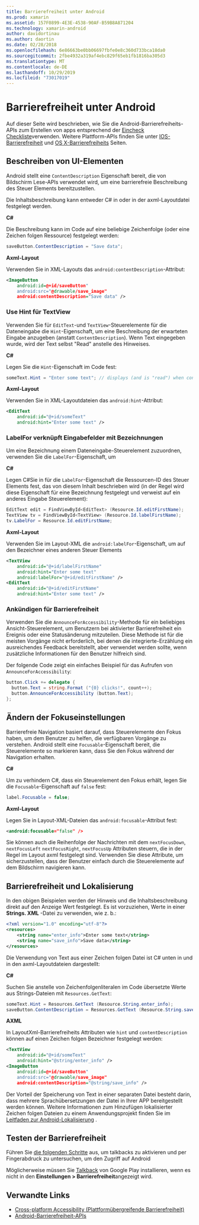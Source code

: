 ```yaml
---
title: Barrierefreiheit unter Android
ms.prod: xamarin
ms.assetid: 157F0899-4E3E-4538-90AF-B59B8A871204
ms.technology: xamarin-android
author: davidortinau
ms.author: daortin
ms.date: 02/28/2018
ms.openlocfilehash: 6e86663be0bb06697fbfe0e8c360d733bca18da0
ms.sourcegitcommit: 2fbe4932a319af4ebc829f65eb1fb1816ba305d3
ms.translationtype: MT
ms.contentlocale: de-DE
ms.lasthandoff: 10/29/2019
ms.locfileid: "73017019"
---
```

# <a name="accessibility-on-android"></a>Barrierefreiheit unter Android

Auf dieser Seite wird beschrieben, wie Sie die Android-Barrierefreiheits-APIs zum Erstellen von apps entsprechend der [Eincheck Checkliste](~/cross-platform/app-fundamentals/accessibility.md)verwenden.
Weitere Plattform-APIs finden Sie unter [IOS-Barrierefreiheit](~/ios/app-fundamentals/accessibility.md) und [OS X-Barrierefreiheits](~/mac/app-fundamentals/accessibility.md) Seiten.

## <a name="describing-ui-elements"></a>Beschreiben von UI-Elementen

Android stellt eine `ContentDescription` Eigenschaft bereit, die von Bildschirm Lese-APIs verwendet wird, um eine barrierefreie Beschreibung des Steuer Elements bereitzustellen.

Die Inhaltsbeschreibung kann entweder C# in oder in der axml-Layoutdatei festgelegt werden.

**C#**

Die Beschreibung kann im Code auf eine beliebige Zeichenfolge (oder eine Zeichen folgen Ressource) festgelegt werden:

```csharp
saveButton.ContentDescription = "Save data";
```

**Axml-Layout**

Verwenden Sie in XML-Layouts das `android:contentDescription`-Attribut:

```xml
<ImageButton
    android:id=@+id/saveButton"
    android:src="@drawable/save_image"
    android:contentDescription="Save data" />
```

### <a name="use-hint-for-textview"></a>Use Hint für TextView

Verwenden Sie für `EditText`-und `TextView`-Steuerelemente für die Dateneingabe die `Hint`-Eigenschaft, um eine Beschreibung der erwarteten Eingabe anzugeben (anstatt `ContentDescription`).
Wenn Text eingegeben wurde, wird der Text selbst "Read" anstelle des Hinweises.

**C#**

Legen Sie die `Hint`-Eigenschaft im Code fest:

```csharp
someText.Hint = "Enter some text"; // displays (and is "read") when control is empty
```

**Axml-Layout**

Verwenden Sie in XML-Layoutdateien das `android:hint`-Attribut:

```xml
<EditText
    android:id="@+id/someText"
    android:hint="Enter some text" />
```

### <a name="labelfor-links-input-fields-with-labels"></a>LabelFor verknüpft Eingabefelder mit Bezeichnungen

Um eine Bezeichnung einem Dateneingabe-Steuerelement zuzuordnen, verwenden Sie die `LabelFor`-Eigenschaft, um

**C#**

Legen C#Sie in für die `LabelFor`-Eigenschaft die Ressourcen-ID des Steuer Elements fest, das von diesem Inhalt beschrieben wird (in der Regel wird diese Eigenschaft für eine Bezeichnung festgelegt und verweist auf ein anderes Eingabe Steuerelement):

```csharp
EditText edit = FindViewById<EditText> (Resource.Id.editFirstName);
TextView tv = FindViewById<TextView> (Resource.Id.labelFirstName);
tv.LabelFor = Resource.Id.editFirstName;
```

**Axml-Layout**

Verwenden Sie im Layout-XML die `android:labelFor`-Eigenschaft, um auf den Bezeichner eines anderen Steuer Elements

```xml
<TextView
    android:id="@+id/labelFirstName"
    android:hint="Enter some text"
    android:labelFor="@+id/editFirstName" />
<EditText
    android:id="@+id/editFirstName"
    android:hint="Enter some text" />
```

### <a name="announce-for-accessibility"></a>Ankündigen für Barrierefreiheit

Verwenden Sie die `AnnounceForAccessibility`-Methode für ein beliebiges Ansicht-Steuerelement, um Benutzern bei aktivierter Barrierefreiheit ein Ereignis oder eine Statusänderung mitzuteilen. Diese Methode ist für die meisten Vorgänge nicht erforderlich, bei denen die integrierte-Erzählung ein ausreichendes Feedback bereitstellt, aber verwendet werden sollte, wenn zusätzliche Informationen für den Benutzer hilfreich sind.

Der folgende Code zeigt ein einfaches Beispiel für das Aufrufen von `AnnounceForAccessibility`:

```csharp
button.Click += delegate {
  button.Text = string.Format ("{0} clicks!", count++);
  button.AnnounceForAccessibility (button.Text);
};
```

## <a name="changing-focus-settings"></a>Ändern der Fokuseinstellungen

Barrierefreie Navigation basiert darauf, dass Steuerelemente den Fokus haben, um dem Benutzer zu helfen, die verfügbaren Vorgänge zu verstehen. Android stellt eine `Focusable`-Eigenschaft bereit, die Steuerelemente so markieren kann, dass Sie den Fokus während der Navigation erhalten.

**C#**

Um zu verhindern C#, dass ein Steuerelement den Fokus erhält, legen Sie die `Focusable`-Eigenschaft auf `false` fest:

```csharp
label.Focusable = false;
```

**Axml-Layout**

Legen Sie in Layout-XML-Dateien das `android:focusable`-Attribut fest:

```xml
<android:focusable="false" />
```

Sie können auch die Reihenfolge der Nachrichten mit dem `nextFocusDown`, `nextFocusLeft` `nextFocusRight`, `nextFocusUp` Attributen steuern, die in der Regel im Layout axml festgelegt sind. Verwenden Sie diese Attribute, um sicherzustellen, dass der Benutzer einfach durch die Steuerelemente auf dem Bildschirm navigieren kann.

## <a name="accessibility-and-localization"></a>Barrierefreiheit und Lokalisierung

In den obigen Beispielen werden der Hinweis und die Inhaltsbeschreibung direkt auf den Anzeige Wert festgelegt. Es ist vorzuziehen, Werte in einer **Strings. XML** -Datei zu verwenden, wie z. b.:

```xml
<?xml version="1.0" encoding="utf-8"?>
<resources>
    <string name="enter_info">Enter some text</string>
    <string name="save_info">Save data</string>
</resources>
```

Die Verwendung von Text aus einer Zeichen folgen Datei ist C# unten in und in den axml-Layoutdateien dargestellt:

**C#**

Suchen Sie anstelle von Zeichenfolgenliteralen im Code übersetzte Werte aus Strings-Dateien mit `Resources.GetText`:

```csharp
someText.Hint = Resources.GetText (Resource.String.enter_info);
saveButton.ContentDescription = Resources.GetText (Resource.String.save_info);
```

**AXML**

In LayoutXml-Barrierefreiheits Attributen wie `hint` und `contentDescription` können auf einen Zeichen folgen Bezeichner festgelegt werden:

```xml
<TextView
    android:id="@+id/someText"
    android:hint="@string/enter_info" />
<ImageButton
    android:id=@+id/saveButton"
    android:src="@drawable/save_image"
    android:contentDescription="@string/save_info" />
```

Der Vorteil der Speicherung von Text in einer separaten Datei besteht darin, dass mehrere Sprachübersetzungen der Datei in Ihrer APP bereitgestellt werden können. Weitere Informationen zum Hinzufügen lokalisierter Zeichen folgen Dateien zu einem Anwendungsprojekt finden Sie im [Leitfaden zur Android-Lokalisierung](~/android/app-fundamentals/localization.md) .

## <a name="testing-accessibility"></a>Testen der Barrierefreiheit

Führen Sie [die folgenden Schritte](https://developer.android.com/training/accessibility/testing.html#how-to) aus, um talkbacks zu aktivieren und per Fingerabdruck zu untersuchen, um den Zugriff auf Android

Möglicherweise müssen Sie [Talkback](https://play.google.com/store/apps/details?id=com.google.android.marvin.talkback) von Google Play installieren, wenn es nicht in den **Einstellungen > Barrierefreiheit**angezeigt wird.

## <a name="related-links"></a>Verwandte Links

- [Cross-platform Accessibility (Plattformübergreifende Barrierefreiheit)](~/cross-platform/app-fundamentals/accessibility.md)
- [Android-Barrierefreiheit-APIs](https://developer.android.com/guide/topics/ui/accessibility/index.html)
